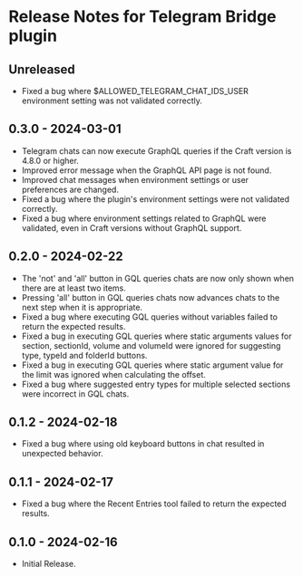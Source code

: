 # Release Notes for Telegram Bridge plugin

## Unreleased

- Fixed a bug where $ALLOWED_TELEGRAM_CHAT_IDS_USER environment setting was not validated correctly.

## 0.3.0 - 2024-03-01

- Telegram chats can now execute GraphQL queries if the Craft version is 4.8.0 or higher.
- Improved error message when the GraphQL API page is not found.
- Improved chat messages when environment settings or user preferences are changed.
- Fixed a bug where the plugin's environment settings were not validated correctly.
- Fixed a bug where environment settings related to GraphQL were validated, even in Craft versions without GraphQL support.

## 0.2.0 - 2024-02-22

- The 'not' and 'all' button in GQL queries chats are now only shown when there are at least two items.
- Pressing 'all' button in GQL queries chats now advances chats to the next step when it is appropriate.
- Fixed a bug where executing GQL queries without variables failed to return the expected results.
- Fixed a bug in executing GQL queries where static arguments values for section, sectionId, volume and volumeId were ignored for suggesting type, typeId and folderId buttons.
- Fixed a bug in executing GQL queries where static argument value for the limit was ignored when calculating the offset.
- Fixed a bug where suggested entry types for multiple selected sections were incorrect in GQL chats.

## 0.1.2 - 2024-02-18

- Fixed a bug where using old keyboard buttons in chat resulted in unexpected behavior.

## 0.1.1 - 2024-02-17

- Fixed a bug where the Recent Entries tool failed to return the expected results.

## 0.1.0 - 2024-02-16

- Initial Release.